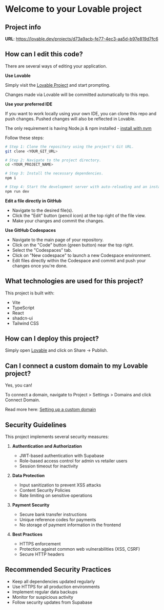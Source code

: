 
# Welcome to your Lovable project

## Project info

**URL**: https://lovable.dev/projects/d73a9acb-fe77-4ec3-aa5d-b97e819d7fc6

## How can I edit this code?

There are several ways of editing your application.

**Use Lovable**

Simply visit the [Lovable Project](https://lovable.dev/projects/d73a9acb-fe77-4ec3-aa5d-b97e819d7fc6) and start prompting.

Changes made via Lovable will be committed automatically to this repo.

**Use your preferred IDE**

If you want to work locally using your own IDE, you can clone this repo and push changes. Pushed changes will also be reflected in Lovable.

The only requirement is having Node.js & npm installed - [install with nvm](https://github.com/nvm-sh/nvm#installing-and-updating)

Follow these steps:

```sh
# Step 1: Clone the repository using the project's Git URL.
git clone <YOUR_GIT_URL>

# Step 2: Navigate to the project directory.
cd <YOUR_PROJECT_NAME>

# Step 3: Install the necessary dependencies.
npm i

# Step 4: Start the development server with auto-reloading and an instant preview.
npm run dev
```

**Edit a file directly in GitHub**

- Navigate to the desired file(s).
- Click the "Edit" button (pencil icon) at the top right of the file view.
- Make your changes and commit the changes.

**Use GitHub Codespaces**

- Navigate to the main page of your repository.
- Click on the "Code" button (green button) near the top right.
- Select the "Codespaces" tab.
- Click on "New codespace" to launch a new Codespace environment.
- Edit files directly within the Codespace and commit and push your changes once you're done.

## What technologies are used for this project?

This project is built with:

- Vite
- TypeScript
- React
- shadcn-ui
- Tailwind CSS

## How can I deploy this project?

Simply open [Lovable](https://lovable.dev/projects/d73a9acb-fe77-4ec3-aa5d-b97e819d7fc6) and click on Share -> Publish.

## Can I connect a custom domain to my Lovable project?

Yes, you can!

To connect a domain, navigate to Project > Settings > Domains and click Connect Domain.

Read more here: [Setting up a custom domain](https://docs.lovable.dev/tips-tricks/custom-domain#step-by-step-guide)

## Security Guidelines

This project implements several security measures:

1. **Authentication and Authorization**
   - JWT-based authentication with Supabase
   - Role-based access control for admin vs retailer users
   - Session timeout for inactivity

2. **Data Protection**
   - Input sanitization to prevent XSS attacks
   - Content Security Policies
   - Rate limiting on sensitive operations

3. **Payment Security**
   - Secure bank transfer instructions
   - Unique reference codes for payments
   - No storage of payment information in the frontend

4. **Best Practices**
   - HTTPS enforcement
   - Protection against common web vulnerabilities (XSS, CSRF)
   - Secure HTTP headers

## Recommended Security Practices

- Keep all dependencies updated regularly
- Use HTTPS for all production environments
- Implement regular data backups
- Monitor for suspicious activity
- Follow security updates from Supabase

